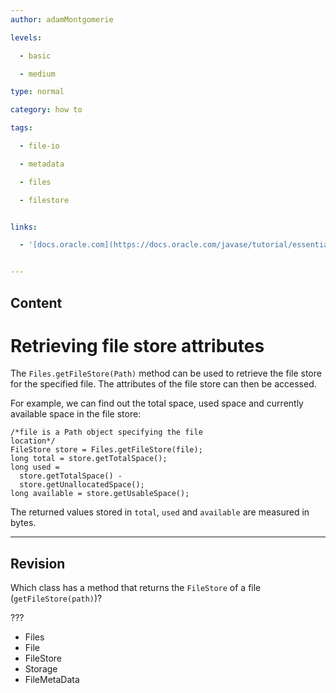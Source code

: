 ```yaml
---
author: adamMontgomerie

levels:

  - basic

  - medium

type: normal

category: how to

tags:

  - file-io

  - metadata

  - files

  - filestore


links:

  - '[docs.oracle.com](https://docs.oracle.com/javase/tutorial/essential/io/fileAttr.html){website}'


---
```

## Content
# Retrieving file store attributes

The `Files.getFileStore(Path)` method can be used to retrieve the file store for the specified file. The attributes of the file store can then be accessed.

For example, we can find out the total space, used space and currently available space in the file store:
```
/*file is a Path object specifying the file
location*/
FileStore store = Files.getFileStore(file);
long total = store.getTotalSpace();
long used = 
  store.getTotalSpace() -
  store.getUnallocatedSpace();
long available = store.getUsableSpace();
```
The returned values  stored in `total`, `used` and `available` are measured in bytes.

---
## Revision

Which class has a method that returns the `FileStore` of a file (`getFileStore(path)`)?

???

* Files
* File
* FileStore
* Storage
* FileMetaData

